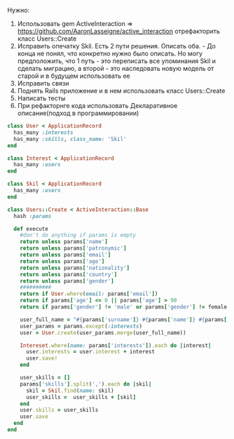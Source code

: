 Нужно:
1. Использовать gem ActiveInteraction => https://github.com/AaronLasseigne/active_interaction отрефакторить класс Users::Create 
2. Исправить опечатку Skil. Есть 2 пути решения. Описать оба. - До конца не понял, что конкретно нужно было описать. Но могу предположить, что 1 путь - это переписать все упоминания Skil и сделать миграцию, а второй - это наследовать новую модель от старой и в будущем использовать ее
3. Исправить связи
4. Поднять Rails приложение и в нем использовать класс Users::Create
5. Написать тесты
6. При рефакторнге кода использовать Декларативное описание(подход в программировании)

```ruby
class User < ApplicationRecord
  has_many :interests
  has_many :skills, class_name: 'Skil'
end

class Interest < ApplicationRecord
  has_many :users
end

class Skil < ApplicationRecord
  has_many :users
end

class Users::Create < ActiveInteraction::Base
  hash :params

  def execute
    #don't do anything if params is empty
    return unless params['name']
    return unless params['patronymic']
    return unless params['email']
    return unless params['age']
    return unless params['nationality']
    return unless params['country']
    return unless params['gender']
    ##########
    return if User.where(email: params['email'])
    return if params['age'] <= 0 || params['age'] > 90
    return if params['gender'] != 'male' or params['gender'] != female

    user_full_name = "#{params['surname']} #{params['name']} #{params['patronymic']}"
    user_params = params.except(:interests)
    user = User.create(user_params.merge(user_full_name))

    Intereset.where(name: params['interests']).each do |interest|
      user.interests = user.interest + interest
      user.save!
    end

    user_skills = []
    params['skills'].split(',').each do |skil|
      skil = Skil.find(name: skil)
      user_skills =  user_skills + [skil]
    end
    user.skills = user_skills
    user.save
  end
end
```
